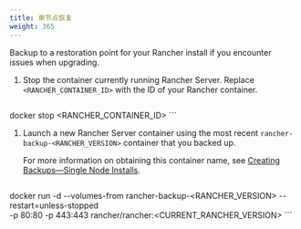```yaml
---
title: 单节点恢复
weight: 365
---
```


Backup to a restoration point for your Rancher install if you encounter issues when upgrading.

1. Stop the container currently running Rancher Server. Replace `<RANCHER_CONTAINER_ID>` with the ID of your Rancher container.

    ```
docker stop <RANCHER_CONTAINER_ID>
    ```

1. Launch a new Rancher Server container using the most recent `rancher-backup-<RANCHER_VERSION>` container that you backed up.
 
    For more information on obtaining this container name, see [Creating Backups—Single Node Installs](/Users/markbishop/Documents/GitHub/docs/content/rancher/v2.x/en/upgrades/backups/single-node-backups/#backup).

	```
docker run -d --volumes-from rancher-backup-<RANCHER_VERSION> --restart=unless-stopped \
-p 80:80 -p 443:443 rancher/rancher:<CURRENT_RANCHER_VERSION>
    ```
